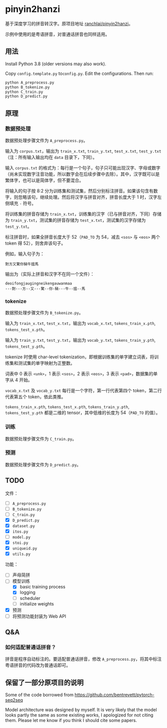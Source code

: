 # pinyin2hanzi

基于深度学习的拼音转汉字。原项目地址 [ranchlai/pinyin2hanzi](https://github.com/ranchlai/pinyin2hanzi)。

示例中使用的是粤语拼音，对普通话拼音也同样适用。

## 用法

Install Python 3.8 (older versions may also work).

Copy `config.template.py` to`config.py`. Edit the configurations. Then run:

```sh
python A_preprocess.py
python B_tokenize.py
python C_train.py
python D_predict.py
```

## 原理

### 数据预处理

数据预处理步骤文件为 `A_preprocess.py`。

输入为 `corpus.txt`，输出为 `train_x.txt`, `train_y.txt`, `test_x.txt`, `test_y.txt`（注：所有输入输出均在 `data` 目录下，下同）。

输入 `corpus.txt` 的格式为：每行是一个句子，句子只可能出现汉字、字母或数字（尚未实现数字注音功能，所以数字会在后续步骤中去除）。其中，汉字既可以是繁体字，也可以是简体字，但不要混合。

将输入的句子按 8:2 分为训练集和测试集，然后分别标注拼音。如果该句含有数字，则忽略该句，继续处理。然后将汉字与拼音对齐，拼音长度大于 1 时，汉字左侧填充 `-` 符号。

将训练集的拼音存储为 `train_x.txt`，训练集的汉字（已与拼音对齐，下同）存储为 `train_y.txt`，测试集的拼音存储为 `test_x.txt`，测试集的汉字存储为 `test_y.txt`。

标注拼音时，如果全拼音长度大于 52（`PAD_TO` 为 54，减去 `<sos>` 与 `<eos>` 两个 token 得 52），则舍弃该句子。

例如，输入句子为：

```
對方又驚你騎牛搵馬
```

输出为（实际上拼音和汉字不在同一个文件）：

```
deoifongjaugingneikengauwanmaa
---對---方--又---驚--你-騎---牛--搵--馬
```

### tokenize

数据预处理步骤文件为 `B_tokenize.py`。

输入为 `train_x.txt`, `test_x.txt`，输出为 `vocab_x.txt`, `tokens_train_x.pth`, `tokens_test_x.pth`。

输入为 `train_y.txt`, `test_y.txt`，输出为 `vocab_y.txt`, `tokens_train_y.pth`, `tokens_test_y.pth`。

tokenize 时使用 char-level tokenization，即根据训练集的单字建立词表，将训练集和测试集的单字映射为正整数。

词表中 0 表示 `<unk>`，1 表示 `<sos>`，2 表示 `<eos>`，3 表示 `<pad>`，数据集的单字从 4 开始。

`vocab_x.txt` 及 `vocab_y.txt` 每行是一个字符，第一行代表第四个 token，第二行代表第五个 token，依此类推。

`tokens_train_x.pth`, `tokens_test_x.pth`, `tokens_train_y.pth`, `tokens_test_y.pth` 都是二维的 tensor，其中低维的长度为 54（`PAD_TO` 的值）。

### 训练

数据预处理步骤文件为 `C_train.py`。

### 预测

数据预处理步骤文件为 `D_predict.py`。

## TODO

文件：

- [ ] `A_preprocess.py`
- [ ] `B_tokenize.py`
- [ ] `C_train.py`
- [x] `D_predict.py`
- [x] `dataset.py`
- [x] `itos.py`
- [ ] `model.py`
- [x] `stoi.py`
- [x] `uniqueid.py`
- [x] `utils.py`

功能：

- [ ] 声母简拼
- [ ] 模型训练
   - [x] basic training process
   - [x] logging
   - [ ] scheduler
   - [ ] initialize weights
- [x] 预测
- [ ] 将预测功能封装为 Web API

## Q&A

### 如何适配普通话拼音？

拼音是程序自动标注的。要适配普通话拼音，修改 `A_preprocess.py`，将其中标注粤语拼音的代码改为普通话即可。

## 保留了一部分原项目的说明

Some of the code borrowed from https://github.com/bentrevett/pytorch-seq2seq

Model architecture was designed by myself. It is very likely that the model looks partly the same as some existing works, I apologized for not citing them. Please let me know if you think I should cite some papers.
